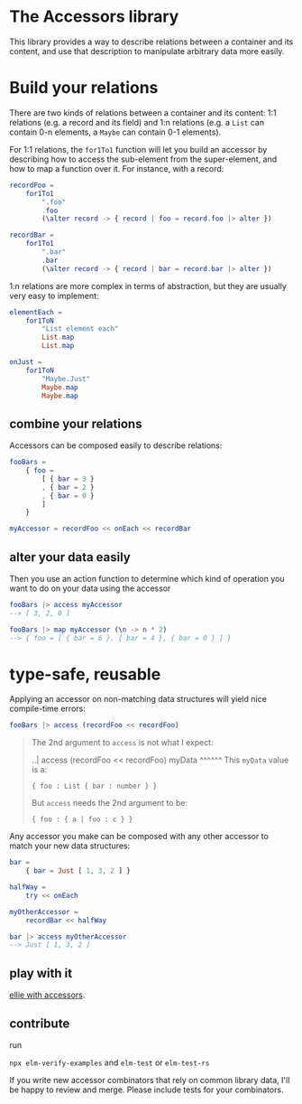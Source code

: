 The Accessors library
=====================

This library provides a way to describe relations between a container and its
content, and use that description to manipulate arbitrary data more easily.

# Build your relations 

There are two kinds of relations between a container and its content: 1:1
relations (e.g. a record and its field) and 1:n relations (e.g. a `List` can
contain 0-n elements, a `Maybe` can contain 0-1 elements).

For 1:1 relations, the `for1To1` function will let you build an accessor
by describing how to access the sub-element from the super-element, and how to map
a function over it. For instance, with a record:

```elm
recordFoo =
    for1To1
        ".foo"
        .foo
        (\alter record -> { record | foo = record.foo |> alter })

recordBar =
    for1To1
        ".bar"
        .bar
        (\alter record -> { record | bar = record.bar |> alter })
```

1:n relations are more complex in terms of abstraction, but they are usually
very easy to implement:

```elm
elementEach = 
    for1ToN
        "List element each"
        List.map
        List.map

onJust =
    for1ToN
        "Maybe.Just"
        Maybe.map
        Maybe.map
```

## combine your relations

Accessors can be composed easily to describe relations:

```elm
fooBars =
    { foo =
        [ { bar = 3 }
        , { bar = 2 }
        , { bar = 0 }
        ]
    }

myAccessor = recordFoo << onEach << recordBar
```

## alter your data easily

Then you use an action function to determine which kind of operation you want to
do on your data using the accessor

```elm
fooBars |> access myAccessor
--> [ 3, 2, 0 ]

fooBars |> map myAccessor (\n -> n * 2)
--> { foo = [ { bar = 6 }, { bar = 4 }, { bar = 0 } ] }
```

# type-safe, reusable

Applying an accessor on non-matching data structures will yield nice
compile-time errors: 

```elm
fooBars |> access (recordFoo << recordFoo)
```
> The 2nd argument to `access` is not what I expect:
> 
> ..| access (recordFoo << recordFoo) myData
>                                     ^^^^^^
> This `myData` value is a:
> 
>     { foo : List { bar : number } }
> 
> But `access` needs the 2nd argument to be:
> 
>     { foo : { a | foo : c } }

Any accessor you make can be composed with any other accessor to match your new
data structures: 

```elm
bar =
    { bar = Just [ 1, 3, 2 ] }

halfWay =
    try << onEach

myOtherAccessor =
    recordBar << halfWay

bar |> access myOtherAccessor
--> Just [ 1, 3, 2 ]
```

## play with it

[ellie with accessors](https://ellie-app.com/4wHNCxgft87a1). 

## contribute

run

`npx elm-verify-examples` and `elm-test` or `elm-test-rs`

If you write new accessor combinators that rely on common library data, I'll be
happy to review and merge. Please include tests for your combinators.
